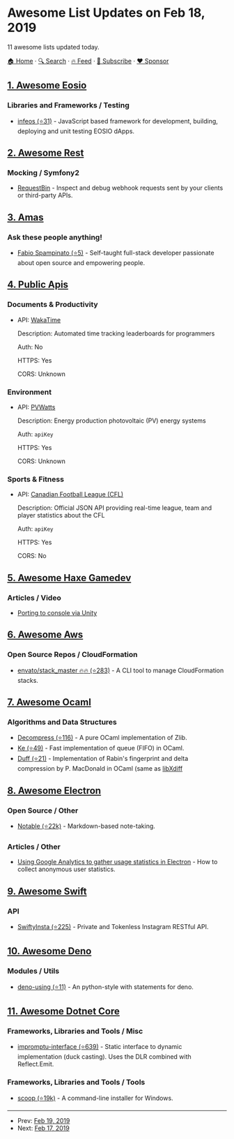 # Awesome List Updates on Feb 18, 2019

11 awesome lists updated today.

[🏠 Home](/README.md) · [🔍 Search](https://www.trackawesomelist.com/search/) · [🔥 Feed](https://www.trackawesomelist.com/rss.xml) · [📮 Subscribe](https://trackawesomelist.us17.list-manage.com/subscribe?u=d2f0117aa829c83a63ec63c2f&id=36a103854c) · [❤️  Sponsor](https://github.com/sponsors/theowenyoung)



## [1. Awesome Eosio](/content/DanailMinchev/awesome-eosio/README.md)

### Libraries and Frameworks / Testing

*   [infeos (⭐31)](https://github.com/infiniteXLabs/infeos) - JavaScript based framework for development, building, deploying and unit testing EOSIO dApps.

## [2. Awesome Rest](/content/marmelab/awesome-rest/README.md)

### Mocking / Symfony2

*   [RequestBin](https://requestbin.com/) - Inspect and debug webhook requests sent by your clients or third-party APIs.

## [3. Amas](/content/sindresorhus/amas/README.md)

### Ask these people anything!

*   [Fabio Spampinato (⭐5)](https://github.com/fabiospampinato/ama) - Self-taught full-stack developer passionate about open source and empowering people.

## [4. Public Apis](/content/public-apis/public-apis/README.md)

### Documents & Productivity

- API: [WakaTime](https://wakatime.com/developers)

  Description: Automated time tracking leaderboards for programmers

  Auth: No

  HTTPS: Yes

  CORS: Unknown



### Environment

- API: [PVWatts](https://developer.nrel.gov/docs/solar/pvwatts/v6/)

  Description: Energy production photovoltaic (PV) energy systems

  Auth: `apiKey`

  HTTPS: Yes

  CORS: Unknown



### Sports & Fitness

- API: [Canadian Football League (CFL)](http://api.cfl.ca/)

  Description: Official JSON API providing real-time league, team and player statistics about the CFL

  Auth: `apiKey`

  HTTPS: Yes

  CORS: No



## [5. Awesome Haxe Gamedev](/content/Dvergar/awesome-haxe-gamedev/README.md)

### Articles / Video

*   [Porting to console via Unity](https://do-games.com/blog/the-adventure-pals-console-tech-part1)

## [6. Awesome Aws](/content/donnemartin/awesome-aws/README.md)

### Open Source Repos / CloudFormation

*   [envato/stack\_master :fire::fire: (⭐283)](https://github.com/envato/stack_master) - A CLI tool to manage CloudFormation stacks.

## [7. Awesome Ocaml](/content/ocaml-community/awesome-ocaml/README.md)

### Algorithms and Data Structures

*   [Decompress (⭐116)](https://github.com/mirage/decompress) - A pure OCaml implementation of Zlib.
*   [Ke (⭐49)](https://github.com/mirage/ke) - Fast implementation of queue (FIFO) in OCaml.
*   [Duff (⭐21)](https://github.com/mirage/duff) - Implementation of Rabin's fingerprint and delta compression by P. MacDonald in OCaml (same as [libXdiff](http://www.xmailserver.org/xdiff-lib.html)

## [8. Awesome Electron](/content/sindresorhus/awesome-electron/README.md)

### Open Source / Other

*   [Notable (⭐22k)](https://github.com/fabiospampinato/notable) - Markdown-based note-taking.

### Articles / Other

*   [Using Google Analytics to gather usage statistics in Electron](https://kilianvalkhof.com/2018/apps/using-google-analytics-to-gather-usage-statistics-in-electron/) - How to collect anonymous user statistics.

## [9. Awesome Swift](/content/matteocrippa/awesome-swift/README.md)

### API

*   [SwiftyInsta (⭐225)](https://github.com/TheM4hd1/SwiftyInsta) - Private and Tokenless Instagram RESTful API.

## [10. Awesome Deno](/content/denolib/awesome-deno/README.md)

### Modules / Utils

*   [deno-using (⭐11)](https://github.com/hayd/deno-using) - An python-style with statements for deno.

## [11. Awesome Dotnet Core](/content/thangchung/awesome-dotnet-core/README.md)

### Frameworks, Libraries and Tools / Misc

*   [impromptu-interface (⭐639)](https://github.com/ekonbenefits/impromptu-interface) - Static interface to dynamic implementation (duck casting). Uses the DLR combined with Reflect.Emit.

### Frameworks, Libraries and Tools / Tools

*   [scoop (⭐19k)](https://github.com/lukesampson/scoop) - A command-line installer for Windows.

---

- Prev: [Feb 19, 2019](/content/2019/02/19/README.md)
- Next: [Feb 17, 2019](/content/2019/02/17/README.md)